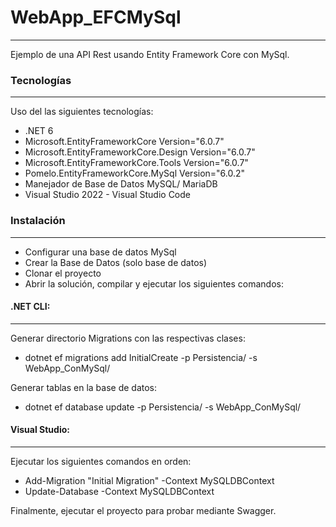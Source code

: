 # WebApp_EFCMySql
***
Ejemplo de una API Rest usando Entity Framework Core con MySql.

### Tecnologías
***
Uso del las siguientes tecnologías:
* .NET 6
* Microsoft.EntityFrameworkCore Version="6.0.7"
* Microsoft.EntityFrameworkCore.Design Version="6.0.7"
* Microsoft.EntityFrameworkCore.Tools Version="6.0.7"
* Pomelo.EntityFrameworkCore.MySql Version="6.0.2"
* Manejador de Base de Datos MySQL/ MariaDB
* Visual Studio 2022 - Visual Studio Code

### Instalación
***
* Configurar una base de datos MySql
* Crear la Base de Datos (solo base de datos)
* Clonar el proyecto
* Abrir la solución, compilar y ejecutar los siguientes comandos:

#### .NET CLI:
***
Generar directorio Migrations con las respectivas clases:
* dotnet ef migrations add InitialCreate -p Persistencia/ -s WebApp_ConMySql/

Generar tablas en la base de datos:
* dotnet ef database update -p Persistencia/ -s WebApp_ConMySql/

#### Visual Studio:
***
Ejecutar los siguientes comandos en orden:
* Add-Migration "Initial Migration" -Context MySQLDBContext
* Update-Database -Context MySQLDBContext

Finalmente, ejecutar el proyecto para probar mediante Swagger.